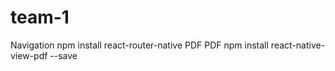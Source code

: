# team-1

<!-- Navigation 
npm install --save react-navigation
npm install --save react-native-gesture-handler
npm install --save react-navigation-stack -->
Navigation
npm install react-router-native
PDF
PDF
npm install react-native-view-pdf --save
